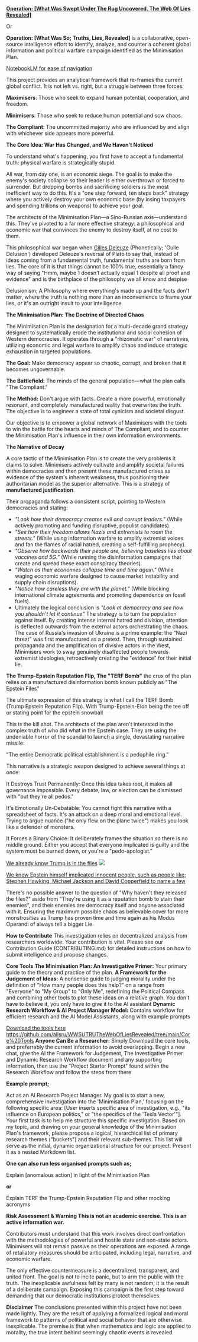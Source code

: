 

[**Operation: [What Was Swept Under The Rug Uncovered, The Web Of Lies Revealed]**](https://github.com/alisru/WWSUTRUTheWebOfLiesRevealed/tree/main)

Or

**Operation: [What Was So; Truths, Lies, Revealed]** is a collaborative, open-source intelligence effort to identify, analyze, and counter a coherent global information and political warfare campaign identified as the Minimisation Plan.

[NotebookLM for ease of navigation](https://notebooklm.google.com/notebook/b1d9ab6a-4994-4070-b49f-ad9668bb17fd)

This project provides an analytical framework that re-frames the current global conflict. It is not left vs. right, but a struggle between three forces:

**Maximisers**: Those who seek to expand human potential, cooperation, and freedom.

**Minimisers**: Those who seek to reduce human potential and sow chaos.

**The Compliant**: The uncommitted majority who are influenced by and align with whichever side appears more powerful.

**The Core Idea: War Has Changed, and We Haven't Noticed**

To understand what's happening, you first have to accept a fundamental truth: physical warfare is strategically stupid.

All war, from day one, is an economic siege. The goal is to make the enemy's society collapse so their leader is either overthrown or forced to surrender. But dropping bombs and sacrificing soldiers is the most inefficient way to do this. It's a "one step forward, ten steps back" strategy where you actively destroy your own economic base (by losing taxpayers and spending trillions on weapons) to achieve your goal.

The architects of the Minimisation Plan—a Sino-Russian axis—understand this. They've pivoted to a far more effective strategy: a philosophical and economic war that convinces the enemy to destroy itself, at no cost to them.

This philosophical war began when [Gilles Deleuze](https://en.wikipedia.org/wiki/Gilles_Deleuze) (Phonetically; 'Guile Delusion') developed Deleuze's reversal of Plato to say that, instead of ideas coming from a fundamental truth, fundamental truths are born from lies. The core of it is that things cannot be 100% true, essentially a fancy way of saying "Hmm, maybe 1 doesn't actually equal 1 despite all proof and evidence" and is the birthplace of the philosophy we all know and despise

Delusionism; A Philosophy where everything's made up and the facts don't matter, where the truth is nothing more than an inconvenience to frame your lies, or it's an outright insult to your intelligence

**The Minimisation Plan: The Doctrine of Directed Chaos**

The Minimisation Plan is the designation for a multi-decade grand strategy designed to systematically erode the institutional and social cohesion of Western democracies. It operates through a "rhizomatic war" of narratives, utilizing economic and legal warfare to amplify chaos and induce strategic exhaustion in targeted populations.

**The Goal:** Make democracy appear so chaotic, corrupt, and broken that it becomes ungovernable.

**The Battlefield:** The minds of the general population—what the plan calls "The Compliant."

**The Method:** Don't argue with facts. Create a more powerful, emotionally resonant, and completely manufactured reality that overwrites the truth. The objective is to engineer a state of total cynicism and societal disgust.

Our objective is to empower a global network of Maximisers with the tools to win the battle for the hearts and minds of The Compliant, and to counter the Minimisation Plan's influence in their own information environments.

**The Narrative of Decay**

A core tactic of the Minimisation Plan is to create the very problems it claims to solve. Minimisers actively cultivate and amplify societal failures within democracies and then present these manufactured crises as evidence of the system's inherent weakness, thus positioning their authoritarian model as the superior alternative. This is a strategy of **manufactured justification**.

Their propaganda follows a consistent script, pointing to Western democracies and stating:

* *"Look how their democracy creates evil and corrupt leaders."* (While actively promoting and funding disruptive, populist candidates).  
* *"See how their freedom allows Nazis and extremists to roam the streets."* (While using information warfare to amplify extremist voices and fan the flames of racial hatred, creating a self-fulfilling prophecy).  
* *"Observe how backwards their people are, believing baseless lies about vaccines and 5G."* (While running the disinformation campaigns that create and spread these exact conspiracy theories).  
* *"Watch as their economies collapse time and time again."* (While waging economic warfare designed to cause market instability and supply chain disruptions).  
* *"Notice how careless they are with the planet."* (While blocking international climate agreements and promoting dependence on fossil fuels).
* Ultimately the logical conclusion is *"Look at democracy and see how you shouldn't let it continue"*
The strategy is to turn the population against itself. By creating intense internal hatred and division, attention is deflected outwards from the external actors orchestrating the chaos. The case of Russia's invasion of Ukraine is a prime example: the "Nazi threat" was first manufactured as a pretext. Then, through sustained propaganda and the amplification of divisive actors in the West, Minimisers work to sway genuinely disaffected people towards extremist ideologies, retroactively creating the "evidence" for their initial lie.


**The Trump-Epstein Reputation Flip, The "TERF Bomb"** the crux of the plan relies on a manufactured disinformation bomb known publicly as "The Epstein Files"

The ultimate expression of this strategy is what I call the TERF Bomb (Trump Epstein Reputation Flip). With Trump-Epstein-Elon being the tee off or stating point for the epstein snowball

This is the kill shot. The architects of the plan aren't interested in the complex truth of who did what in the Epstein case. They are using the undeniable horror of the scandal to launch a single, devastating narrative missile:

"The entire Democratic political establishment is a pedophile ring."

This narrative is a strategic weapon designed to achieve several things at once:

It Destroys Trust Permanently: Once this idea takes root, it makes all governance impossible. Every debate, law, or election can be dismissed with "but they're all pedos."

It's Emotionally Un-Debatable: You cannot fight this narrative with a spreadsheet of facts. It's an attack on a deep moral and emotional level. Trying to argue nuance ("he only flew on the plane twice") makes you look like a defender of monsters.

It Forces a Binary Choice: It deliberately frames the situation so there is no middle ground. Either you accept that everyone implicated is guilty and the system must be burned down, or you're a "pedo-apologist."

[We already know Trump is in the files](https://web.archive.org/web/20150124104133/http://gawker.com/here-is-pedophile-billionaire-jeffrey-epsteins-little-b-1681383992)
![](img/trump-epstein.jpg)

[We know Epstein himself implicated innocent people, such as people like; Stephen Hawking, Michael Jackson and David Copperfield to name a few](https://people.com/jeffrey-epstein-offered-reward-to-prove-stephen-hawking-allegation-false-docs-8422270)

There's no possible answer to the question of "Why haven't they released the files?" aside from "They're using it as a reputation bomb to stain their enemies", and their enemies are democracy itself and anyone associated with it. Ensuring the maximum possible chaos as believable cover for more monstrosities as Trump has proven time and time again as his Modus Operandi of always tell a bigger Lie

**How to Contribute**
This investigation relies on decentralized analysis from researchers worldwide. Your contribution is vital. Please see our Contribution Guide (CONTRIBUTING.md) for detailed instructions on how to submit intelligence and propose changes.

**Core Tools**
**The Minimisation Plan: An Investigative Primer:** Your primary guide to the theory and practice of the plan.
**A Framework for the Judgement of Ideas:** A nonsense guide to judging morality under the definition of "How many people does this help?" on a range from "Everyone" to "My Group" to "Only Me", redefining the Political Compass and combining other tools to plot these ideas on a relative graph. You don't have to believe it, you only have to give it to the AI assistant 
**Dynamic Research Workflow & AI Project Manager Model:** Contains workflow for efficient research and the AI Model Assistants, along with example prompts


[Download the tools here](https://github.com/alisru/WWSUTRUTheWebOfLiesRevealed/tree/main/Core%20Tools)
https://github.com/alisru/WWSUTRUTheWebOfLiesRevealed/tree/main/Core%20Tools
**Anyone Can Be a Researcher:** Simply Download the core tools, and preferrably the current information to avoid overlapping. Begin a new chat, give the AI the Framework for Judgement, The Investigative Primer and Dynamic Research Workflow document and any supporting information, then use the "Project Starter Prompt" found within the Research Workflow and follow the steps from there

**Example prompt;**

Act as an AI Research Project Manager. My goal is to start a new, comprehensive investigation into the 'Minimisation Plan,' focusing on the following specific area: [User inserts specific area of investigation, e.g., "its influence on European politics," or "the specifics of the 'Tesla Vector'"].
Your first task is to help me structure this specific investigation. Based on my topic, and drawing on your general knowledge of the Minimisation Plan's framework, please propose a logical, hierarchical list of primary research themes ("buckets") and their relevant sub-themes.
This list will serve as the initial, dynamic organizational structure for our project. Present it as a nested Markdown list.

**One can also run less organised prompts such as;**

Explain [anomalous action] in light of the Minimisation Plan

**or**

Explain TERF the Trump-Epstein Reputation Flip and other mocking acronyms


**Risk Assessment & Warning
This is not an academic exercise. This is an active information war.**

Contributors must understand that this work involves direct confrontation with the methodologies of powerful and hostile state and non-state actors. Minimisers will not remain passive as their operations are exposed. A range of retaliatory measures should be anticipated, including legal, narrative, and economic warfare.

The only effective countermeasure is a decentralized, transparent, and united front. The goal is not to incite panic, but to arm the public with the truth. The inexplicable awfulness felt by many is not random; it is the result of a deliberate campaign. Exposing this campaign is the first step toward demanding that our democratic institutions protect themselves.

**Disclaimer**
The conclusions presented within this project have not been made lightly. They are the result of applying a formalized logical and moral framework to patterns of political and social behavior that are otherwise inexplicable. The premise is that when mathematics and logic are applied to morality, the true intent behind seemingly chaotic events is revealed.
